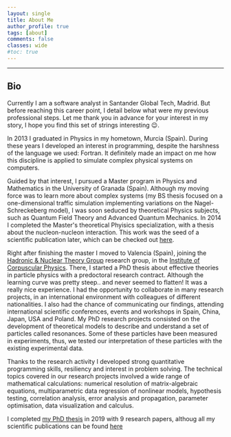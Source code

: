 ```yaml
---
layout: single
title: About Me
author_profile: true
tags: [about]
comments: false
classes: wide
#toc: true
---
```


--------

## Bio

Currently I am a software analyst in Santander Global Tech, Madrid. But before reaching this career point, I detail below what were my previous professional steps.
Let me thank you in advance for your interest in my story, I hope you find this set of strings interesting :wink:. 

In 2013 I graduated in Physics in my hometown, Murcia (Spain).
During these years I developed an interest in programming, despite the harshness of the language we used: Fortran. 
It definitely made an impact on me how this discipline is applied to simulate complex physical systems on computers.

Guided by that interest, I pursued a Master program in Physics and Mathematics in the University of Granada (Spain).
Although my moving force was to learn more about complex systems (my BS thesis focused on a one-dimensional traffic simulation implementing variations on the Nagel-Schreckeberg model),
I was soon seduced by theoretical Physics subjects, such as Quantum Field Theory and Advanced Quantum Mechanics. In 2014 I completed the Master's theoretical Phyisics specialization, with a thesis about the nucleon-nucleon interaction. This work was the seed of a scientific publication later, which can be checked out [here](https://doi.org/10.1103/PhysRevC.96.014004).

Right after finishing the master I moved to Valencia (Spain), joining the [Hadronic & Nuclear Theory Group](https://ific.uv.es/nucth/research.html) research group, in the [Institute of Corpuscular Physics](https://webific.ific.uv.es/web/). 
There, I started a PhD thesis about effective theories in particle physics with a predoctoral research contract. 
Although the learning curve was pretty steep.. and never seemed to flatten! It was a really nice experience. 
I had the opportunity to collaborate in many research projects, in an international environment with colleagues of different nationalities. 
I also had the chance of communicating our findings, attending international scientific conferences, events and workshops in Spain, China, Japan, USA and Poland. 
My PhD research projects consisted on the development of theoretical models to describe and understand a set of particles called resonances. 
Some of these particles have been measured in experiments, thus, we tested our interpretation of these particles with the existing experimental data. 

Thanks to the research activity I developed strong quantitative programming skills, resiliency and interest in problem solving. 
The technical topics covered in our research projects involved a wide range of mathematical calculations:  numerical resolution of matrix-algebraic equations, multiparametric data regression of nonlinear models, hypothesis testing, correlation analysis, error analysis and propagation, parameter optimisation, data visualization and calculus.

I completed [my PhD thesis](https://inspirehep.net/literature/1767865) in 2019 with 9 research papers, althoug all my scientific publications can be found [here](https://inspirehep.net/literature?sort=mostrecent&size=25&page=1&q=a%20fernandez-soler)
